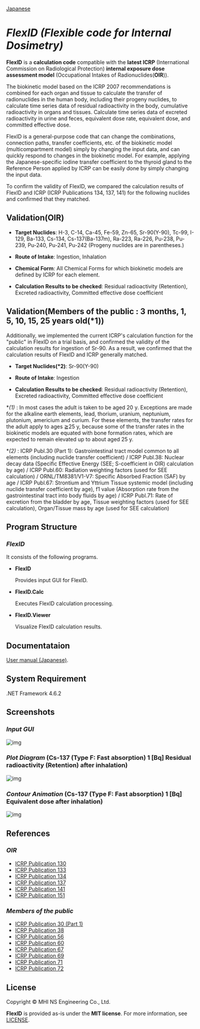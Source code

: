 [Japanese](./Readme-ja.md)

# _FlexID (Flexible code for Internal Dosimetry)_

**FlexID** is a **calculation code** compatible with the **latest ICRP** (International Commission on Radiological Protection) **internal exposure dose assessment model** (Occupational Intakes of Radionuclides(**OIR**)).

The biokinetic model based on the ICRP 2007 recommendations is combined for each organ and tissue to calculate the transfer of radionuclides in the human body, including their progeny nuclides, to calculate time series data of residual radioactivity in the body, cumulative radioactivity in organs and tissues. Calculate time series data of excreted radioactivity in urine and feces, equivalent dose rate, equivalent dose, and committed effective dose.

FlexID is a general-purpose code that can change the combinations, connection paths, transfer coefficients, etc. of the biokinetic model (multicompartment model) simply by changing the input data, and can quickly respond to changes in the biokinetic model.
For example, applying the Japanese-specific iodine transfer coefficient to the thyroid gland to the Reference Person applied by ICRP can be easily done by simply changing the input data.

To confirm the validity of FlexID, we compared the calculation results of FlexID and ICRP (ICRP Publications 134, 137, 141) for the following nuclides and confirmed that they matched.

## Validation(OIR)

- **Target Nuclides**:
    H-3, C-14, Ca-45, Fe-59, Zn-65, Sr-90(Y-90), Tc-99, I-129, Ba-133, Cs-134, Cs-137(Ba-137m), Ra-223, Ra-226, Pu-238, Pu-239, Pu-240, Pu-241, Pu-242 (Progeny nuclides are in parentheses.)

- **Route of Intake**:
    Ingestion, Inhalation

- **Chemical Form**:
    All Chemical Forms for which biokinetic models are defined by ICRP for each element.

- **Calculation Results to be checked**:
    Residual radioactivity (Retention), Excreted radioactivity, Committed effective dose coefficient

## Validation(Members of the public : 3 months, 1, 5, 10, 15, 25 years old(*1))

Additionally, we implemented the current ICRP's calculation function for the "public" in FlexID on a trial basis, and confirmed the validity of the calculation results for ingestion of Sr-90. As a result, we confirmed that the calculation results of FlexID and ICRP generally matched.

- **Target Nuclides(*2)**:
Sr-90(Y-90)

- **Route of Intake**:
Ingestion

- **Calculation Results to be checked**:
    Residual radioactivity (Retention), Excreted radioactivity, Committed effective dose coefficient


**(*1)** : In most cases the adult is taken to be aged 20 y. Exceptions are made for the alkaline earth elements, lead, thorium, uranium, neptunium, plutonium, americium and curium. For these elements, the transfer rates for the adult apply to ages ≧25 y, because some of the transfer rates in the biokinetic models are equated with bone formation rates, which are expected to remain elevated up to about aged 25 y.

**(*2)** : ICRP Publ.30 (Part 1): Gastrointestinal tract model common to all elements (including nuclide transfer coefficient) / ICRP Publ.38: Nuclear decay data (Specific Effective Energy (SEE; S-coefficient in OIR) calculation by age) / ICRP Publ.60: Radiation weighting factors (used for SEE calculation) / ORNL/TM8381/V1-V7: Specific Absorbed Fraction (SAF) by age / ICRP Publ.67: Strontium and Yttrium Tissue systemic model (including nuclide transfer coefficient by age), f1 value (Absorption rate from the gastrointestinal tract into body fluids by age) / ICRP Publ.71: Rate of excretion from the bladder by age, Tissue weighting factors (used for SEE calculation), Organ/Tissue mass by age (used for SEE calculation)

## Program Structure

### _FlexID_

It consists of the following programs.

- **FlexID**

  Provides input GUI for FlexID.

- **FlexID.Calc**

  Executes FlexID calculation processing.

- **FlexID.Viewer**

  Visualize FlexID calculation results.

## Documentataion

[User manual (Japanese)](./docs/UserManual_jp.pdf).

## System Requirement

.NET Framework 4.6.2

## Screenshots

### _Input GUI_

![img](./docs/images/input.jpg)

### _Plot Diagram_ (Cs-137 (Type F: Fast absorption) 1 [Bq] Residual radioactivity (Retention) after inhalation)

![img](./docs/images/plot.jpg)

### _Contour Animation_ (Cs-137 (Type F: Fast absorption) 1 [Bq] Equivalent dose after inhalation)

![img](./docs/images/animation.jpg)

## References

### _OIR_
- [ICRP Publication 130](https://icrp.org/publication.asp?id=ICRP%20Publication%20130)
- [ICRP Publication 133](https://www.icrp.org/publication.asp?id=ICRP%20Publication%20133)
- [ICRP Publication 134](https://icrp.org/publication.asp?id=ICRP%20Publication%20134)
- [ICRP Publication 137](https://icrp.org/publication.asp?id=ICRP%20Publication%20137)
- [ICRP Publication 141](https://icrp.org/publication.asp?id=ICRP%20Publication%20141)
- [ICRP Publication 151](https://icrp.org/publication.asp?id=ICRP%20Publication%20151)

### _Members of the public_
- [ICRP Publication 30 (Part 1)](https://icrp.org/publication.asp?id=ICRP%20Publication%2030%20(Part%201))
- [ICRP Publication 38](https://icrp.org/publication.asp?id=ICRP%20Publication%2038)
- [ICRP Publication 56](https://icrp.org/publication.asp?id=ICRP%20Publication%2056)
- [ICRP Publication 60](https://icrp.org/publication.asp?id=ICRP%20Publication%2060)
- [ICRP Publication 67](https://icrp.org/publication.asp?id=ICRP%20Publication%2067)
- [ICRP Publication 69](https://icrp.org/publication.asp?id=ICRP%20Publication%2069)
- [ICRP Publication 71](https://icrp.org/publication.asp?id=ICRP%20Publication%2071)
- [ICRP Publication 72](https://icrp.org/publication.asp?id=ICRP%20Publication%2072)

## License

Copyright © MHI NS Engineering Co., Ltd.

**FlexID** is provided as-is under the **MIT license**. For more information, see [LICENSE](./LICENSE).

